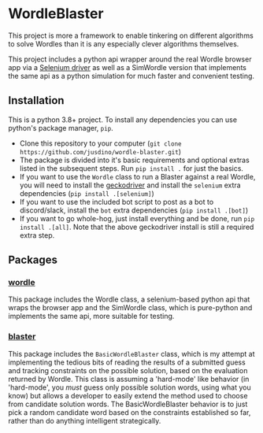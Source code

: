 # WordleBlaster
This project is more a framework to enable tinkering on different algorithms to solve Wordles than it is any especially clever algorithms themselves.

This project includes a python api wrapper around the real Wordle browser app via a [Selenium driver](https://selenium-python.readthedocs.io/) as well as a SimWordle version that implements the same api as a python simulation for much faster and convenient testing.

## Installation
This is a python 3.8+ project. To install any dependencies you can use python's package manager, `pip`.
- Clone this repository to your computer (`git clone https://github.com/jusdino/wordle-blaster.git`)
- The package is divided into it's basic requirements and optional extras listed in the subsequent steps. Run `pip install .` for just the basics.
- If you want to use the `Wordle` class to run a Blaster against a real Wordle, you will need to install the [geckodriver](https://github.com/mozilla/geckodriver/releases) and install the `selenium` extra dependencies (`pip install .[selenium]`)
- If you want to use the included bot script to post as a bot to discord/slack, install the `bot` extra dependencies (`pip install .[bot]`)
- If you want to go whole-hog, just install everything and be done, run `pip install .[all]`. Note that the above geckodriver install is still a required extra step.

## Packages
### [wordle](./wordle/)
This package includes the Wordle class, a selenium-based python api that wraps the browser app and the SimWordle class, which is pure-python and implements the same api, more suitable for testing.

### [blaster](./blaster/)
This package includes the `BasicWordleBlaster` class, which is my attempt at implementing the tedious bits of reading the results of a submitted guess and tracking constraints on the possible solution, based on the evaluation returned by Wordle. This class is assuming a 'hard-mode' like behavior (in 'hard-mode', you _must_ guess only possible solution words, using what you know) but allows a developer to easily extend the method used to choose from candidate solution words. The BasicWordleBlaster behavior is to just pick a random candidate word based on the constraints established so far, rather than do anything intelligent strategically.
